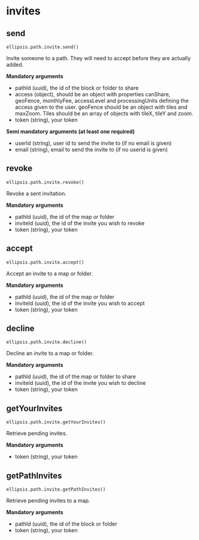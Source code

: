 # invites

## send

    ellipsis.path.invite.send()

Invite someone to a path. They will need to accept before they are actually added.

**Mandatory arguments**

- pathId (uuid), the id of the block or folder to share
- access (object), should be an object with properties canShare, geoFence, monthlyFee, accessLevel and processingUnits defining the access given to the user. geoFence should be an object with tiles and maxZoom. Tiles should be an array of objects with tileX, tileY and zoom.
- token (string), your token

**Semi mandatory arguments (at least one required)**

- userId (string), user id to send the invite to (if no email is given)
- email (string), email to send the invite to (if no userid is given)

## revoke

    ellipsis.path.invite.revoke()

Revoke a sent invitation.

**Mandatory arguments**

- pathId (uuid), the id of the map or folder
- inviteId (uuid), the id of the invite you wish to revoke
- token (string), your token

## accept

    ellipsis.path.invite.accept()

Accept an invite to a map or folder.

**Mandatory arguments**

- pathId (uuid), the id of the map or folder
- inviteId (uuid), the id of the invite you wish to accept
- token (string), your token

## decline

    ellipsis.path.invite.decline()

Decline an invite to a map or folder.

**Mandatory arguments**

- pathId (uuid), the id of the map or folder to share
- inviteId (uuid), the id of the invite you wish to decline
- token (string), your token

## getYourInvites

    ellipsis.path.invite.getYourInvites()

Retrieve pending invites.

**Mandatory arguments**

- token (string), your token

## getPathInvites

    ellipsis.path.invite.getPathInvites()

Retrieve pending invites to a map.

**Mandatory arguments**

- pathId (uuid), the id of the block or folder
- token (string), your token
